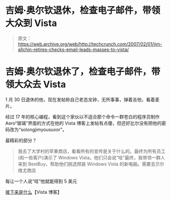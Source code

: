 # 吉姆·奥尔钦退休，检查电子邮件，带领大众到 Vista

> 原文：<https://web.archive.org/web/http://techcrunch.com/2007/02/01/jim-allchin-retires-checks-email-leads-masses-to-vista/>

# 吉姆·奥尔钦退休了，检查电子邮件，带领大众去 Vista

1 月 30 日退休的他，现在发帖称自己老态龙钟，无所事事，弹着吉他，看着麦片。

经过 17 年的核心编程，看到这个家伙以不适合那个命令一群苍白的程序员制作 Aero“玻璃”界面的方式在他的 Vista 博客上发帖有点傻，但还好比尔没有把他的密码改为“solongjimyousuxor”。

最精彩的部分？

> 我去了大学村的苹果商店，看看所有的宣传是关于什么的。最终为所有员工(和一些客户)演示了 Windows Vista。他们只会说“哇”最终，我带领一群人来到 BestBuy，帮助他们挑选预装 Windows Vista 的新电脑。需要去贝尔维尤商店

每让一个人说“哇”他就能得到 5 美元

[接下来是什么](https://web.archive.org/web/20210115174824/http://windowsvistablog.com/blogs/windowsvista/archive/2007/01/31/what-comes-next.aspx)【Vista 博客】